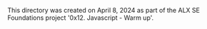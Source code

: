 This directory was created on April 8, 2024 as part of the ALX SE Foundations
project '0x12. Javascript - Warm up'.
